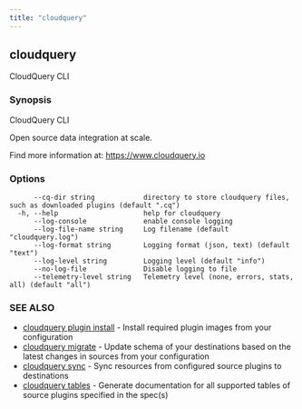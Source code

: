 ```yaml
---
title: "cloudquery"
---
```

## cloudquery

CloudQuery CLI

### Synopsis

CloudQuery CLI

Open source data integration at scale.

Find more information at:
	https://www.cloudquery.io

### Options

```
      --cq-dir string            directory to store cloudquery files, such as downloaded plugins (default ".cq")
  -h, --help                     help for cloudquery
      --log-console              enable console logging
      --log-file-name string     Log filename (default "cloudquery.log")
      --log-format string        Logging format (json, text) (default "text")
      --log-level string         Logging level (default "info")
      --no-log-file              Disable logging to file
      --telemetry-level string   Telemetry level (none, errors, stats, all) (default "all")
```

### SEE ALSO

* [cloudquery plugin install](/docs/reference/cli/cloudquery_plugin_install)	 - Install required plugin images from your configuration
* [cloudquery migrate](/docs/reference/cli/cloudquery_migrate)	 - Update schema of your destinations based on the latest changes in sources from your configuration
* [cloudquery sync](/docs/reference/cli/cloudquery_sync)	 - Sync resources from configured source plugins to destinations
* [cloudquery tables](/docs/reference/cli/cloudquery_tables)	 - Generate documentation for all supported tables of source plugins specified in the spec(s)

